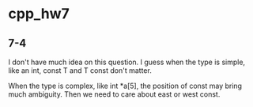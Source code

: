 # cpp_hw7

## 7-4

I don't have much idea on this question. I guess when the type is simple, like an int, const T and T const don't matter.

When the type is complex, like int *a[5], the position of const may bring much ambiguity. Then we need to care about
east or west const.
